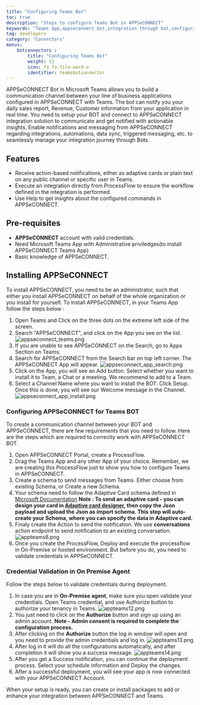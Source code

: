 ```yaml
---
title: "Configuring Teams Bot"
toc: true
description: "Steps to configure Teams Bot in APPSeCONNECT"
keywords: "Teams App,appseconnect bot,integration through bot,configuration"
tag: developers
category: "Connectors"
menus: 
    botconnectors :
        title: "Configuring Teams Bot"
        weight: 13
        icon: fa fa-file-word-o
        identifier: teamsbotconnector
---
```


APPSeCONNECT Bot in Microsoft Teams allows you to build a communication channel between your line of business 
applications configured in APPSeCONNECT with Teams. The bot can notify you your daily sales report, Revenue, 
Customer information from your application in real time. You need to setup your BOT and connect to APPSeCONNECT
integration solution to communicate and get notified with actionable insights. 
Enable notifications and messaging from APPSeCONNECT regarding integrations, automations, data sync, triggered messaging, etc. 
to seamlessly manage your integration journey through Bots.

## Features

- Receive action-based notifications, either as adaptive cards or plain text on any public channel or specific user in Teams.
- Execute an integration directly from ProcessFlow to ensure the workflow defined in the integration is performed.
- Use Help to get insights about the configured commands in APPSeCONNECT.

## Pre-requisites

- **APPSeCONNECT** account with valid credentials.
- Need Microsoft Teams App with Administrative priviledges(to install APPSeCONNECT Teams App)
- Basic knowledge of APPSeCONNECT.

## Installing APPSeCONNECT

To install APPSeCONNECT, you need to be an administrator, such that either you install APPSeCONNECT on behalf of the whole organization
or you install for yourself. To install APPSeCONNECT, in your Teams App follow the steps below :

1. Open Teams and Click on the three dots on the extreme left side of the screen. 
2. Search "APPSeCONNECT", and click on the App you see on the list. 
![appseconnect_teams.png](/staticfiles/teamsapp/appseconnect_teams.png)
3. If you are unable to see APPSeCONNECT on the Search, go to Apps Section on Teams.
4. Search for APPSeCONNECT from the Search bar on top left corner. The APPSeCONNECT App will appear.
![appseconnect_app_search.png](/staticfiles/teamsapp/appseconnect_app_search.png)
5. Click on the App, you will see an Add button. Select whether you want to install it to Team, a Chat or a meeting. We recommend to add to a Team. 
6. Select a Channel Name where you want to install the BOT. Click Setup. Once this is done, you will see our Welcome message in the Channel.
![appseconnect_app_install.png](/staticfiles/teamsapp/appseconnect_app_install.png)

### Configuring APPSeCONNECT for Teams BOT

To create a communication channel between your BOT and APPSeCONNECT, there are few requirements that you need to follow. Here are the steps 
which are required to correctly work with APPSeCONNECT BOT. 

1. Open APPSeCONNECT Portal, create a ProcessFlow. 
2. Drag the Teams App and any other App of your choice. Remember, we are creating this ProcessFlow just to show you how to configure Teams in APPSeCONNECT. 
3. Create a schema to send messages from Teams. Either choose from existing Schema, or Create a new Schema. 
4. Your schema need to follow the Adaptive Card schema defined in [Microsoft Documentation](https://docs.microsoft.com/en-us/microsoftteams/platform/task-modules-and-cards/cards/cards-reference#adaptive-card)
**Note : To send an adaptive card - you can design your card in [Adaptive card designer](https://adaptivecards.io/designer/), then copy the Json payload and 
upload the Json as import schema. This step will auto-create your Schema, where you can specify the data in Adaptive card.**
5. Finaly create the Action to send the notification. We use **conversations** action endpoint to send notification to an existing conversation.
![appteams8.png](/staticfiles/teamsapp/appteams8.png)
6. Once you create the ProcessFlow, Deploy and execute the processflow in On-Premise or hosted environment. But before you do, you need to validate credentials in APPSeCONNECT.


### Credential Validation in On Premise Agent

Follow the steps below to validate credentials during deployment. 

1. In case you are in **On-Premise agent**, make sure you open validate your credentials. Open Teams credential, and use Authorize button to authorize 
your tenancy in Teams.
![appteams12.png](/staticfiles/teamsapp/appteams12.png) 
2. You just need to click on the **Authorize** button and sign up using an admin account. 
**Note - Admin consent is required to complete the configuration process.**
3. After clicking on the **Authorize** button the log in window will open and you need to provide the admin credentials and log in.
![appteams13.png](/staticfiles/teamsapp/appteams13.png) 
4. After log in it will do all the configurations automatically, and after completion it will show you a success message.
![appteams14.png](/staticfiles/teamsapp/appteams14.png) 
5. After you get a Success notification, you can continue the deployment process. Select your schedule information and Deploy the changes.
6. After a successful deployment, you will see your app is now connected with your APPSeCONNECT Account. 


When your setup is ready, you can create or install packages to add or enhance your integration between APPSeCONNECT and Teams.